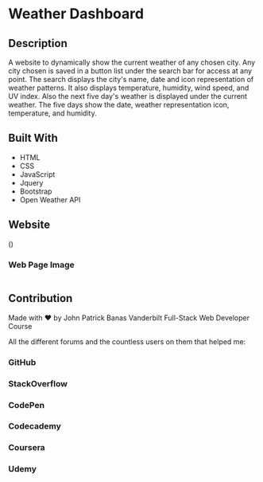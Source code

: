# Weather Dashboard 

## Description
A website to dynamically show the current weather of any chosen city. Any city chosen is saved in a button list under the search bar for access at any point. The search displays the city's name, date and icon representation of weather patterns. It also displays temperature, humidity, wind speed, and UV index. Also the next five day's weather is displayed under the current weather. The five days show the date, weather representation icon, temperature, and humidity.
 

## Built With
* HTML
* CSS
* JavaScript
* Jquery
* Bootstrap
* Open Weather API

## Website

()

### Web Page Image
![]()

## Contribution
Made with :heart: by John Patrick Banas
Vanderbilt Full-Stack Web Developer Course

All the different forums and the countless users on them that helped me: 
### GitHub
### StackOverflow
### CodePen
### Codecademy
### Coursera
### Udemy